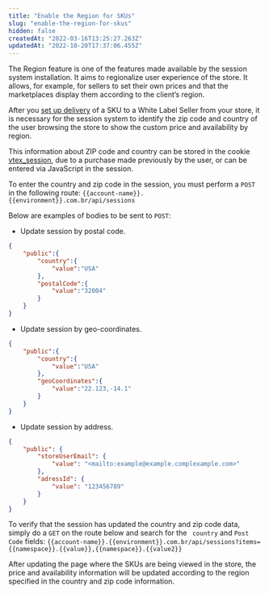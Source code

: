 ```yaml
---
title: "Enable the Region for SKUs"
slug: "enable-the-region-for-skus"
hidden: false
createdAt: "2022-03-16T13:25:27.263Z"
updatedAt: "2022-10-20T17:37:06.455Z"
---
```

The Region feature is one of the features made available by the session system installation. It aims to regionalize user experience of the store. It allows, for example, for sellers to set their own prices and that the marketplaces display them according to the client’s region.

After you [set up delivery](https://help.vtex.com/en/tutorial/setting-up-price-and-availability-of-skus-by-region--12ne58BmvYsYuGsimmugoc#setting-up-delivery-in-franchise-accountseller-white-label) of a SKU to a White Label Seller from your store, it is necessary for the session system to identify the zip code and country of the user browsing the store to show the custom price and availability by region.

This information about ZIP code and country can be stored in the cookie [vtex_session](https://help.vtex.com/en/tutorial/setting-up-price-and-availability-of-skus-by-region--12ne58BmvYsYuGsimmugoc), due to a purchase made previously by the user, or can be entered via JavaScript in the session.

To enter the country and zip code in the session, you must perform a `POST` in the following route:
`{{account-name}}.{{environment}}.com.br/api/sessions`

Below are examples of bodies to be sent to `POST`:

- Update session by postal code.

```json
{
	"public":{
		"country":{
			"value":"USA"
		},
		"postalCode":{
			"value":"32004"
		}
	}
}
```

- Update session by geo-coordinates.

```json
{
	"public":{
		"country":{
			"value":"USA"
		},
		"geoCoordinates":{
			"value":"22.123,-14.1"
		}
	}
}
```

- Update session by address.

```Json
{
    "public": {
        "storeUserEmail": {
            "value": "<mailto:example@example.complexample.com>"
        },
        "adressId": {
            "value": "123456789"
        }
    }
}
```

To verify that the session has updated the country and zip code data, simply do a `GET` on the route below and search for the ` country` and `Post Code` fields:
`{{account-name}}.{{environment}}.com.br/api/sessions?items={{namespace}}.{{value}},{{namespace}}.{{value2}}`

After updating the page where the SKUs are being viewed in the store, the price and availability information will be updated according to the region specified in the country and zip code information.
